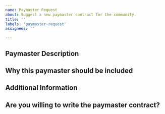 ```yaml
---
name: Paymaster Request
about: Suggest a new paymaster contract for the community.
title: ''
labels: 'paymaster-request'
assignees: ''

---
```


## Paymaster Description
<!--- Briefly describe what the paymaster should do -->

## Why this paymaster should be included
<!--- Explain why you think this paymaster is good for the community -->

## Additional Information
<!--- Add any other context or information that could be helpful -->

## Are you willing to write the paymaster contract?
<!--- If you're interested and willing, indicate whether you would like to write the paymaster contract -->

